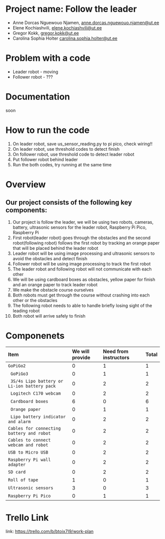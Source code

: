 # Project name: Follow the leader 
*  Anne Dorcas Nguewouo Njamen, anne.dorcas.nguewouo.njamen@ut.ee
*  Elene Kochiashvili, elene.kochiashvili@ut.ee
*  Gregor Kokk, gregor.kokk@ut.ee
*  Carolina Sophia Holter carolina.sophia.holter@ut.ee

# Problem with a code 
* Leader robot - moving
* Follower robot - ???

# Documentation
soon

# How to run the code
1. On leader robot, save us_sensor_reading.py to pi pico, check wiring!!
2. On leader robot, use threshold codes to detect finish
3. On follower robot, use threshold code to detect leader robot
4. Put follower robot behind leader
5. Run the both codes, try running at the same time  

# Overview
## Our project consists of the following key components:
1. Our project is  follow the leader, we will be using two robots, cameras, battery, ultrasonic sensors for the leader robot, Raspberry Pi Pico, Raspberry Pi
2. First robot(leader robot) goes through the obstacles and the second robot(following robot) follows the first robot by tracking an orange paper that will be placed behind the leader robot
3. Leader robot will be using image processing and ultrasonic sensors to avoid the obstacles and detect finish
4. Follower robot will be using image processing to track the first robot
5. The leader robot and following robot will not communicate with each other
6. We will be using cardboard boxes as obstacles, yellow paper for finish and an orange paper to track leader robot
7. We make the obstacle course ourselves
8. Both robots must get through the course without crashing into each other or the obstacles
9. The following robot needs to able to handle briefly losing sight of the leading robot
10. Both robot will arrive safely to finish

# Componenets
| Item | We will provide | Need from instructors | Total |
|:---  |:---             |:---                   |:---   |
| `GoPiGo2` | 0 | 1 | 1 |
| ` GoPiGo3` | 0 | 1 | 1 |
| ` 3S/4s Lipo battery or Li-ion battery pack` | 0 | 2 | 2 |
|` Logitech C170 webcam` | 0 | 2 | 2 |  
| ` Cardboard boxes`  | 6| 0 |6 |
| ` Orange paper`  | 0 | 1 | 1 |
| ` Lipo battery indicator and alarm`  | 0 | 2 | 2 |
| `Cables for connecting battery and robot`  | 0 | 2 | 2 | 
| `Cables to connect webcam and robot`  | 0 | 2 | 2 |
| `USB to Micro USB` | 0 | 2 | 2 |
| `Raspberry Pi wall adapter ` | 0 | 2 | 2 |
| `SD card` | 0 | 2 | 2 |
| `Roll of tape` | 1 | 0 | 1 |
| `Ultrasonic sensors` | 3 | 0 | 3 |
| `Raspberry Pi Pico` | 0 | 1 | 1 |

# Trello Link
link: https://trello.com/b/btoix7I9/work-plan
